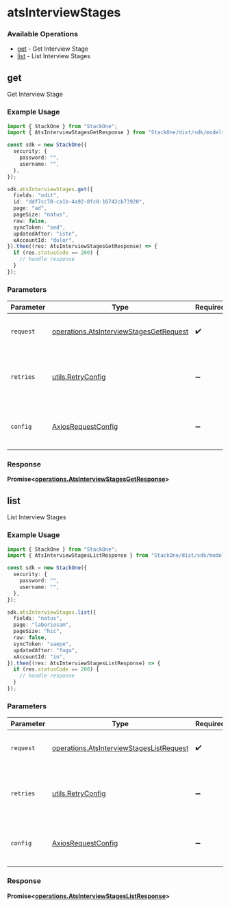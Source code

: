 # atsInterviewStages

### Available Operations

* [get](#get) - Get Interview Stage
* [list](#list) - List Interview Stages

## get

Get Interview Stage

### Example Usage

```typescript
import { StackOne } from "StackOne";
import { AtsInterviewStagesGetResponse } from "StackOne/dist/sdk/models/operations";

const sdk = new StackOne({
  security: {
    password: "",
    username: "",
  },
});

sdk.atsInterviewStages.get({
  fields: "odit",
  id: "ddf7cc78-ca1b-4a92-8fc8-16742cb73920",
  page: "ad",
  pageSize: "natus",
  raw: false,
  syncToken: "sed",
  updatedAfter: "iste",
  xAccountId: "dolor",
}).then((res: AtsInterviewStagesGetResponse) => {
  if (res.statusCode == 200) {
    // handle response
  }
});
```

### Parameters

| Parameter                                                                                          | Type                                                                                               | Required                                                                                           | Description                                                                                        |
| -------------------------------------------------------------------------------------------------- | -------------------------------------------------------------------------------------------------- | -------------------------------------------------------------------------------------------------- | -------------------------------------------------------------------------------------------------- |
| `request`                                                                                          | [operations.AtsInterviewStagesGetRequest](../../models/operations/atsinterviewstagesgetrequest.md) | :heavy_check_mark:                                                                                 | The request object to use for the request.                                                         |
| `retries`                                                                                          | [utils.RetryConfig](../../models/utils/retryconfig.md)                                             | :heavy_minus_sign:                                                                                 | Configuration to override the default retry behavior of the client.                                |
| `config`                                                                                           | [AxiosRequestConfig](https://axios-http.com/docs/req_config)                                       | :heavy_minus_sign:                                                                                 | Available config options for making requests.                                                      |


### Response

**Promise<[operations.AtsInterviewStagesGetResponse](../../models/operations/atsinterviewstagesgetresponse.md)>**


## list

List Interview Stages

### Example Usage

```typescript
import { StackOne } from "StackOne";
import { AtsInterviewStagesListResponse } from "StackOne/dist/sdk/models/operations";

const sdk = new StackOne({
  security: {
    password: "",
    username: "",
  },
});

sdk.atsInterviewStages.list({
  fields: "natus",
  page: "laboriosam",
  pageSize: "hic",
  raw: false,
  syncToken: "saepe",
  updatedAfter: "fuga",
  xAccountId: "in",
}).then((res: AtsInterviewStagesListResponse) => {
  if (res.statusCode == 200) {
    // handle response
  }
});
```

### Parameters

| Parameter                                                                                            | Type                                                                                                 | Required                                                                                             | Description                                                                                          |
| ---------------------------------------------------------------------------------------------------- | ---------------------------------------------------------------------------------------------------- | ---------------------------------------------------------------------------------------------------- | ---------------------------------------------------------------------------------------------------- |
| `request`                                                                                            | [operations.AtsInterviewStagesListRequest](../../models/operations/atsinterviewstageslistrequest.md) | :heavy_check_mark:                                                                                   | The request object to use for the request.                                                           |
| `retries`                                                                                            | [utils.RetryConfig](../../models/utils/retryconfig.md)                                               | :heavy_minus_sign:                                                                                   | Configuration to override the default retry behavior of the client.                                  |
| `config`                                                                                             | [AxiosRequestConfig](https://axios-http.com/docs/req_config)                                         | :heavy_minus_sign:                                                                                   | Available config options for making requests.                                                        |


### Response

**Promise<[operations.AtsInterviewStagesListResponse](../../models/operations/atsinterviewstageslistresponse.md)>**

